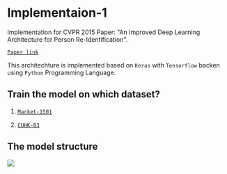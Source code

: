 # Implementaion-1

Implementation for CVPR 2015 Paper: "An Improved Deep Learning Architecture for Person Re-Identification".

[`Paper link`](http://www.cv-foundation.org/openaccess/content_cvpr_2015/papers/Ahmed_An_Improved_Deep_2015_CVPR_paper.pdf)

This architechture is implemented based on `Keras` with `Tensorflow` backen using `Python` Programming Language.

## Train the model on which dataset?

1. [`Market-1501`]()

2. [`CUHK-03`]()

## The model structure

![](https://github.com/Deep-Learning-Person-Re-Identification/Implementaion-1/blob/master/model.png)
